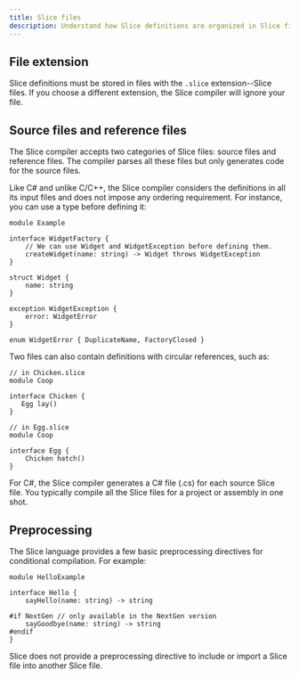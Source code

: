 ```yaml
---
title: Slice files
description: Understand how Slice definitions are organized in Slice files.
---
```




## File extension

Slice definitions must be stored in files with the `.slice` extension--Slice files. If you choose a different extension,
the Slice compiler will ignore your file.

## Source files and reference files

The Slice compiler accepts two categories of Slice files: source files and reference files. The compiler parses all
these files but only generates code for the source files.

Like C# and unlike C/C++, the Slice compiler considers the definitions in all its input files and does not impose any
ordering requirement. For instance, you can use a type before defining it:
```slice
module Example

interface WidgetFactory {
    // We can use Widget and WidgetException before defining them.
    createWidget(name: string) -> Widget throws WidgetException
}

struct Widget {
    name: string
}

exception WidgetException {
    error: WidgetError
}

enum WidgetError { DuplicateName, FactoryClosed }
```

Two files can also contain definitions with circular references, such as:

```slice
// in Chicken.slice
module Coop

interface Chicken {
   Egg lay()
}
```

```slice
// in Egg.slice
module Coop

interface Egg {
    Chicken hatch()
}
```

For C#, the Slice compiler generates a C# file (.cs) for each source Slice file. You typically compile all the Slice
files for a project or assembly in one shot.

## Preprocessing

The Slice language provides a few basic preprocessing directives for conditional compilation. For example:
```slice
module HelloExample

interface Hello {
    sayHello(name: string) -> string

#if NextGen // only available in the NextGen version
    sayGoodbye(name: string) -> string
#endif
}
```

Slice does not provide a preprocessing directive to include or import a Slice file into another Slice file.
